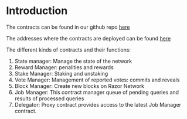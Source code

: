 # Introduction
The contracts can be found in our github repo [here](https://github.com/razor-network/contracts)

The addresses where the contracts are deployed can be found [here](https://github.com/razor-network/contracts/blob/master/deployed/matic/addresses.json)

The different kinds of contracts and their functions:

1. State manager: Manage the state of the network
2. Reward Manager: penalities and rewards
3. Stake Manager: Staking and unstaking
4. Vote Manager: Management of reported votes: commits and reveals
5. Block Manager: Create new blocks on Razor Network
6. Job Manager: This contract manager queue of pending queries and results of processed queries
7. Delegator: Proxy contract provides access to the latest Job Manager contract.
